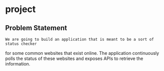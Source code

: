 # project


## Problem Statement

    We are going to build an application that is meant to be a sort of status checker 
 for some common websites that exist online. The application continuously polls the status of 
 these websites and exposes APIs to retrieve the information.
